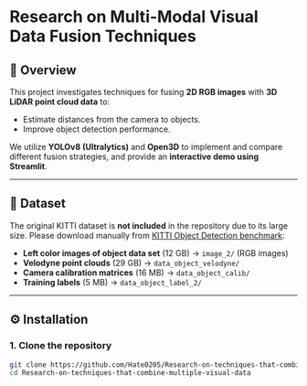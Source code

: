 # Research on Multi-Modal Visual Data Fusion Techniques

## 📌 Overview
This project investigates techniques for fusing **2D RGB images** with **3D LiDAR point cloud data** to:
- Estimate distances from the camera to objects.
- Improve object detection performance.

We utilize **YOLOv8 (Ultralytics)** and **Open3D** to implement and compare different fusion strategies, and provide an **interactive demo using Streamlit**.

---

## 📂 Dataset
The original KITTI dataset is **not included** in the repository due to its large size. Please download manually from [KITTI Object Detection benchmark](https://www.cvlibs.net/datasets/kitti/eval_object.php?obj_benchmark=2d):

- **Left color images of object data set** (12 GB) → `image_2/` (RGB images)  
- **Velodyne point clouds** (29 GB) → `data_object_velodyne/`  
- **Camera calibration matrices** (16 MB) → `data_object_calib/`  
- **Training labels** (5 MB) → `data_object_label_2/`  

---

## ⚙️ Installation

### 1. Clone the repository
```bash
git clone https://github.com/Hate0205/Research-on-techniques-that-combine-multiple-visual-data.git
cd Research-on-techniques-that-combine-multiple-visual-data
